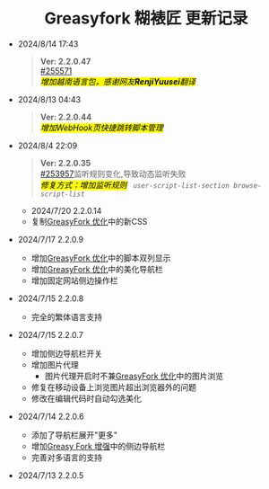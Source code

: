 <h1 align="center">Greasyfork 糊裱匠 更新记录</h1> </p>

- 2024/8/14 17:43
  >**Ver: 2.2.0.47** <br> [#255571](https://greasyfork.org/zh-CN/scripts/497346/discussions/255571)<br>
  *<mark>增加越南语言包，感谢网友**RenjiYuusei**翻译</mark>*
  
- 2024/8/13 04:43
  >**Ver:  2.2.0.44** <br> 
  *<mark>增加WebHook页快捷跳转脚本管理</mark>*

- 2024/8/4 22:09
  >**Ver: 2.2.0.35** <br> [#253957](https://greasyfork.org/zh-CN/scripts/497346/discussions/253957)监听规则变化,导致动态监听失败<br>
  *<mark>修复方式：增加监听规则</mark> ` user-script-list-section browse-script-list`*

  - 2024/7/20 2.2.0.14
  - 复制[GreasyFork 优化](https://greasyfork.org/zh-CN/scripts/475722)中的新CSS
- 2024/7/17 2.2.0.9
  - 增加[GreasyFork 优化](https://greasyfork.org/zh-CN/scripts/475722)中的脚本双列显示
  - 增加[GreasyFork 优化](https://greasyfork.org/zh-CN/scripts/475722)中的美化导航栏
  - 增加固定网站侧边操作栏
- 2024/7/15 2.2.0.8
  
  - 完全的繁体语言支持
- 2024/7/15 2.2.0.7
  
  - 增加侧边导航栏开关
  - 增加图片代理
    - 图片代理开启时不兼[GreasyFork 优化](https://greasyfork.org/zh-CN/scripts/475722)中的图片浏览
  - 修复在移动设备上浏览图片超出浏览器外的问题
  - 修改在编辑代码时自动勾选美化
- 2024/7/14 2.2.0.6
  
  - 添加了导航栏展开"更多"
  - 增加[Greasy Fork 增强](https://greasyfork.org/zh-CN/scripts/467078)中的侧边导航栏
  - 完善对多语言的支持
- 2024/7/13 2.2.0.5

